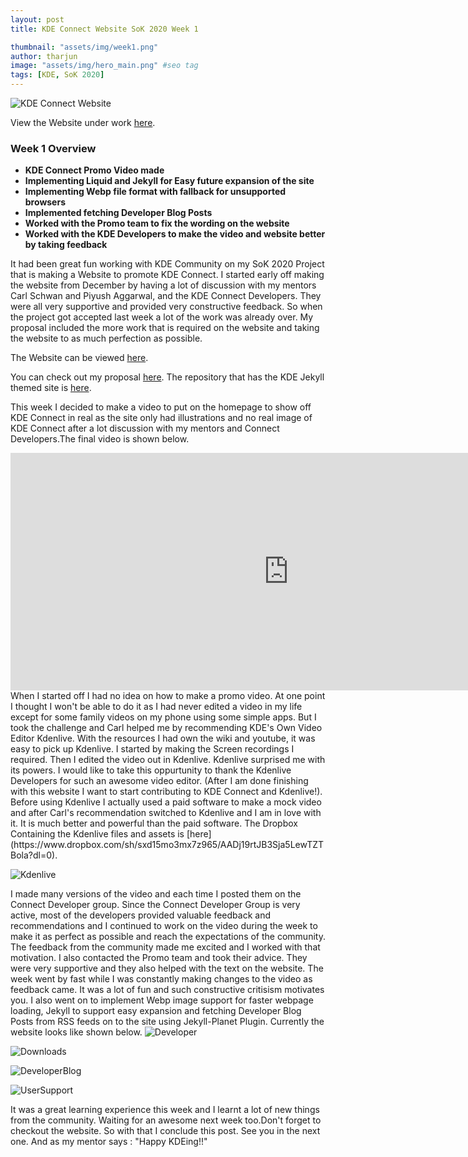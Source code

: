 ```yaml
---
layout: post
title: KDE Connect Website SoK 2020 Week 1

thumbnail: "assets/img/week1.png"
author: tharjun
image: "assets/img/hero_main.png" #seo tag
tags: [KDE, SoK 2020]
---
```


![KDE Connect Website]( /kdeblog/assets/img/week1.png "KDE Connect Website")

View the Website under work [here](tharjun.github.io).

### Week 1 Overview
* **KDE Connect Promo Video made**
* **Implementing Liquid and Jekyll for Easy future expansion of the site**
* **Implementing Webp file format with fallback for unsupported browsers**
* **Implemented fetching Developer Blog Posts**
* **Worked with the Promo team to fix the wording on the website**
* **Worked with the KDE Developers to make the video and website better by taking feedback**








It had been great fun working with KDE Community on my SoK 2020 Project that is making a Website to promote KDE Connect. I started early off making the website from December by having a lot of discussion with my mentors Carl Schwan and Piyush Aggarwal, and the KDE Connect Developers. They were all very supportive and provided very constructive feedback. So when the project got accepted last week a lot of the work was already over. My proposal included the more work that is required on the website and taking the website to as much perfection as possible. 

The Website can be viewed [here](https://arjunth.github.io).

You can check out my proposal [here](http://bit.ly/2MFYORu). The repository that has the KDE Jekyll themed site is [here](https://invent.kde.org/arjunth/kde-connect). 

This week I decided to make a video to put on the homepage to show off KDE Connect in real as the site only had illustrations and no real image of KDE Connect after a lot discussion with my mentors and Connect Developers.The final video is shown below.
<div style="text-align:center;">
<iframe width="890" height="380" src="https://www.youtube.com/embed/L2Al1B3X1lQ" frameborder="0" allow="accelerometer; autoplay; encrypted-media; gyroscope; picture-in-picture" allowfullscreen></iframe>
</div>
When I started off I had no idea on how to make a promo video. At one point I thought I won't be able to do it as I had never edited a video in my life except for some family videos on my phone using some simple apps. But I took the challenge and Carl helped me by recommending  KDE's Own Video Editor Kdenlive. With the resources I had own the wiki and youtube, it was easy to pick up Kdenlive. I started by making the Screen recordings I required. Then I edited the video out in Kdenlive. Kdenlive surprised me with its powers. I would like to take this oppurtunity to thank the Kdenlive Developers for such an awesome video editor. (After I am done finishing with this website I want to start contributing to KDE Connect and Kdenlive!). Before using Kdenlive I actually used a paid software to make a mock video and after Carl's recommendation switched to Kdenlive and I am in love with it. It is much better and powerful than the paid software. The Dropbox Containing the Kdenlive files and assets is [here](https://www.dropbox.com/sh/sxd15mo3mx7z965/AADj19rtJB3Sja5LewTZTBola?dl=0). 

![Kdenlive]( /kdeblog/assets/img/kdenlive.png "Kdenlive")


I made many versions of the video and each time I posted them on the Connect Developer group. Since the Connect Developer Group is very active, most of the developers provided valuable feedback and recommendations and I continued to work on the video during the week to make it as perfect as possible and reach the expectations of the community. The feedback from the community made me excited and I worked with that motivation. I also contacted the Promo team and took their advice. They were very supportive and they also helped with the text on the website. The week went by fast while I was constantly making changes to the video as feedback came. It was a lot of fun and such constructive critisism motivates you. I also went on to implement Webp image support for faster webpage loading, Jekyll to support easy expansion and fetching Developer Blog Posts from RSS feeds on to the site using Jekyll-Planet Plugin. Currently the website looks like shown below.
![Developer]( /kdeblog/assets/img/dev.png "Developer")












![Downloads]( /kdeblog/assets/img/downloads.png "Downloads")






![DeveloperBlog]( /kdeblog/assets/img/kdedevblogs.png "Developer Blogs")






![UserSupport]( /kdeblog/assets/img/usersupport.png "User Support")




It was a great learning experience this week and I learnt a lot of new things from the community. Waiting for an awesome next week too.Don't forget to checkout the website.  So with that I conclude this post. See you in the next one. And as my mentor says : "Happy KDEing!!"




